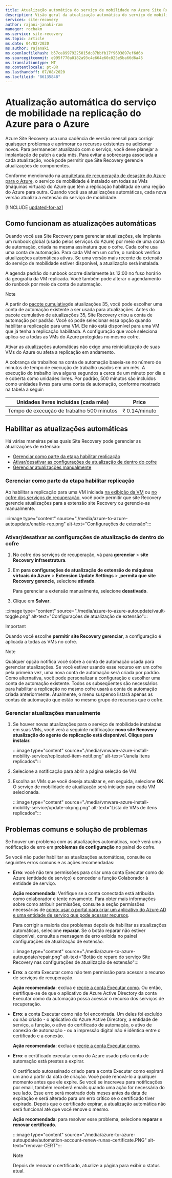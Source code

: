 ```yaml
---
title: Atualização automática do serviço de mobilidade no Azure Site Recovery
description: Visão geral da atualização automática do serviço de mobilidade ao replicar VMs do Azure usando Azure Site Recovery.
services: site-recovery
author: rajani-janaki-ram
manager: rochakm
ms.service: site-recovery
ms.topic: article
ms.date: 04/02/2020
ms.author: rajanaki
ms.openlocfilehash: b57ce89979225015dc87bbfb17f9603897ef6d6b
ms.sourcegitcommit: e995f770a0182a93c4e664e60c025e5ba66d6a45
ms.translationtype: MT
ms.contentlocale: pt-BR
ms.lasthandoff: 07/08/2020
ms.locfileid: "86135848"
---
```

# <a name="automatic-update-of-the-mobility-service-in-azure-to-azure-replication"></a>Atualização automática do serviço de mobilidade na replicação do Azure para o Azure

Azure Site Recovery usa uma cadência de versão mensal para corrigir quaisquer problemas e aprimorar os recursos existentes ou adicionar novos. Para permanecer atualizado com o serviço, você deve planejar a implantação de patch a cada mês. Para evitar a sobrecarga associada a cada atualização, você pode permitir que Site Recovery gerencie atualizações de componentes.

Conforme mencionado na [arquitetura de recuperação de desastre do Azure para o Azure](azure-to-azure-architecture.md), o serviço de mobilidade é instalado em todas as VMs (máquinas virtuais) do Azure que têm a replicação habilitada de uma região do Azure para outra. Quando você usa atualizações automáticas, cada nova versão atualiza a extensão do serviço de mobilidade.

[!INCLUDE [updated-for-az](../../includes/updated-for-az.md)]

## <a name="how-automatic-updates-work"></a>Como funcionam as atualizações automáticas

Quando você usa Site Recovery para gerenciar atualizações, ele implanta um runbook global (usado pelos serviços do Azure) por meio de uma conta de automação, criada na mesma assinatura que o cofre. Cada cofre usa uma conta de automação. Para cada VM em um cofre, o runbook verifica atualizações automáticas ativas. Se uma versão mais recente da extensão do serviço de mobilidade estiver disponível, a atualização será instalada.

A agenda padrão do runbook ocorre diariamente às 12:00 no fuso horário da geografia da VM replicada. Você também pode alterar o agendamento do runbook por meio da conta de automação.

> [!NOTE]
> A partir do [pacote cumulativo](site-recovery-whats-new.md#updates-march-2019)de atualizações 35, você pode escolher uma conta de automação existente a ser usada para atualizações. Antes do pacote cumulativo de atualizações 35, Site Recovery criou a conta de automação por padrão. Você só pode selecionar essa opção quando habilitar a replicação para uma VM. Ele não está disponível para uma VM que já tenha a replicação habilitada. A configuração que você seleciona aplica-se a todas as VMs do Azure protegidas no mesmo cofre.

Ativar as atualizações automáticas não exige uma reinicialização de suas VMs do Azure ou afeta a replicação em andamento.

A cobrança de trabalhos na conta de automação baseia-se no número de minutos de tempo de execução de trabalho usados em um mês. A execução do trabalho leva alguns segundos a cerca de um minuto por dia e é coberta como unidades livres. Por padrão, 500 minutos são incluídos como unidades livres para uma conta de automação, conforme mostrado na tabela a seguir:

| Unidades livres incluídas (cada mês) | Price |
|---|---|
| Tempo de execução de trabalho 500 minutos | ₹ 0.14/minuto

## <a name="enable-automatic-updates"></a>Habilitar as atualizações automáticas

Há várias maneiras pelas quais Site Recovery pode gerenciar as atualizações de extensão:

- [Gerenciar como parte da etapa habilitar replicação](#manage-as-part-of-the-enable-replication-step)
- [Ativar/desativar as configurações de atualização de dentro do cofre](#toggle-the-extension-update-settings-inside-the-vault)
- [Gerenciar atualizações manualmente](#manage-updates-manually)

### <a name="manage-as-part-of-the-enable-replication-step"></a>Gerenciar como parte da etapa habilitar replicação

Ao habilitar a replicação para uma VM iniciada [na exibição da VM](azure-to-azure-quickstart.md) ou [no cofre dos serviços de recuperação](azure-to-azure-how-to-enable-replication.md), você pode permitir que site Recovery gerencie atualizações para a extensão site Recovery ou gerencie-as manualmente.

:::image type="content" source="./media/azure-to-azure-autoupdate/enable-rep.png" alt-text="Configurações de extensão":::

### <a name="toggle-the-extension-update-settings-inside-the-vault"></a>Ativar/desativar as configurações de atualização de dentro do cofre

1. No cofre dos serviços de recuperação, vá para **gerenciar**  >  **site Recovery infraestrutura**.
1. Em **para configurações de atualização de extensão de máquinas virtuais do Azure**  >  **Extension Update Settings**  >  ,**permita que site Recovery gerencie**, selecione **ativado**.

   Para gerenciar a extensão manualmente, selecione **desativado**.

1. Clique em **Salvar**.

:::image type="content" source="./media/azure-to-azure-autoupdate/vault-toggle.png" alt-text="Configurações de atualização de extensão":::

> [!IMPORTANT]
> Quando você escolhe **permitir site Recovery gerenciar**, a configuração é aplicada a todas as VMs no cofre.

> [!NOTE]
> Qualquer opção notifica você sobre a conta de automação usada para gerenciar atualizações. Se você estiver usando esse recurso em um cofre pela primeira vez, uma nova conta de automação será criada por padrão. Como alternativa, você pode personalizar a configuração e escolher uma conta de automação existente. Todos os subseqüentes são necessários para habilitar a replicação no mesmo cofre usará a conta de automação criada anteriormente. Atualmente, o menu suspenso listará apenas as contas de automação que estão no mesmo grupo de recursos que o cofre.

### <a name="manage-updates-manually"></a>Gerenciar atualizações manualmente

1. Se houver novas atualizações para o serviço de mobilidade instaladas em suas VMs, você verá a seguinte notificação: **novo site Recovery atualização do agente de replicação está disponível. Clique para instalar.**

   :::image type="content" source="./media/vmware-azure-install-mobility-service/replicated-item-notif.png" alt-text="Janela Itens replicados":::

1. Selecione a notificação para abrir a página seleção de VM.
1. Escolha as VMs que você deseja atualizar e, em seguida, selecione **OK**. O serviço de mobilidade de atualização será iniciado para cada VM selecionada.

   :::image type="content" source="./media/vmware-azure-install-mobility-service/update-okpng.png" alt-text="Lista de VMs de itens replicados":::

## <a name="common-issues-and-troubleshooting"></a>Problemas comuns e solução de problemas

Se houver um problema com as atualizações automáticas, você verá uma notificação de erro em **problemas de configuração** no painel do cofre.

Se você não puder habilitar as atualizações automáticas, consulte os seguintes erros comuns e as ações recomendadas:

- **Erro**: você não tem permissões para criar uma conta Executar como do Azure (entidade de serviço) e conceder a função Colaborador à entidade de serviço.

  **Ação recomendada**: Verifique se a conta conectada está atribuída como colaborador e tente novamente. Para obter mais informações sobre como atribuir permissões, consulte a seção permissões necessárias de [como: usar o portal para criar um aplicativo do Azure AD e uma entidade de serviço que pode acessar recursos](../active-directory/develop/howto-create-service-principal-portal.md#permissions-required-for-registering-an-app).

  Para corrigir a maioria dos problemas depois de habilitar as atualizações automáticas, selecione **reparar**. Se o botão reparar não estiver disponível, consulte a mensagem de erro exibida no painel configurações de atualização de extensão.

  :::image type="content" source="./media/azure-to-azure-autoupdate/repair.png" alt-text="Botão de reparo do serviço Site Recovery nas configurações de atualização de extensão":::

- **Erro**: a conta Executar como não tem permissão para acessar o recurso de serviços de recuperação.

  **Ação recomendada**: exclua e [recrie a conta Executar como](../automation/manage-runas-account.md). Ou então, certifique-se de que o aplicativo de Azure Active Directory da conta Executar como da automação possa acessar o recurso dos serviços de recuperação.

- **Erro**: a conta Executar como não foi encontrada. Um deles foi excluído ou não criado - o aplicativo do Azure Active Directory, a entidade de serviço, a função, o ativo do certificado de automação, o ativo de conexão de automação - ou a impressão digital não é idêntica entre o certificado e a conexão.

  **Ação recomendada**: exclua e [recrie a conta Executar como](../automation/manage-runas-account.md).

- **Erro**: o certificado executar como do Azure usado pela conta de automação está prestes a expirar.

  O certificado autoassinado criado para a conta Executar como expirará um ano a partir da data de criação. Você pode renová-lo a qualquer momento antes que ele expire. Se você se inscreveu para notificações por email, também receberá emails quando uma ação for necessária do seu lado. Esse erro será mostrado dois meses antes da data de expiração e será alterado para um erro crítico se o certificado tiver expirado. Depois que o certificado expirar, a atualização automática não será funcional até que você renove o mesmo.

  **Ação recomendada**: para resolver esse problema, selecione **reparar** e **renovar certificado**.

  :::image type="content" source="./media/azure-to-azure-autoupdate/automation-account-renew-runas-certificate.PNG" alt-text="renovar-CERT":::

  > [!NOTE]
  > Depois de renovar o certificado, atualize a página para exibir o status atual.
